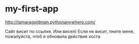 # my-first-app

http://tamaragoldman.pythonanywhere.com/

Сайт висит по ссылке.
Или висел)
Если не висит, пните меня, пожалуйста, чтоб я обновила действие хоста
